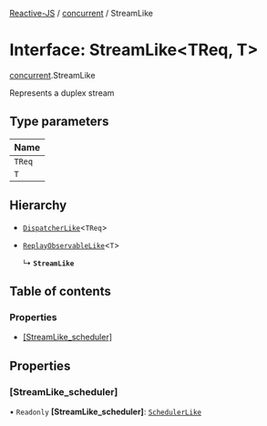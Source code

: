 [Reactive-JS](../README.md) / [concurrent](../modules/concurrent.md) / StreamLike

# Interface: StreamLike<TReq, T\>

[concurrent](../modules/concurrent.md).StreamLike

Represents a duplex stream

## Type parameters

| Name |
| :------ |
| `TReq` |
| `T` |

## Hierarchy

- [`DispatcherLike`](rx.DispatcherLike.md)<`TReq`\>

- [`ReplayObservableLike`](concurrent.ReplayObservableLike.md)<`T`\>

  ↳ **`StreamLike`**

## Table of contents

### Properties

- [[StreamLike\_scheduler]](concurrent.StreamLike.md#[streamlike_scheduler])

## Properties

### [StreamLike\_scheduler]

• `Readonly` **[StreamLike\_scheduler]**: [`SchedulerLike`](concurrent.SchedulerLike.md)
